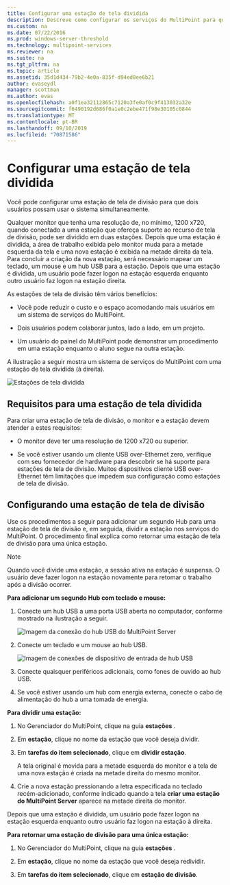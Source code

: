 ```yaml
---
title: Configurar uma estação de tela dividida
description: Descreve como configurar os serviços do MultiPoint para que dois usuários possam compartilhar um único sistema
ms.custom: na
ms.date: 07/22/2016
ms.prod: windows-server-threshold
ms.technology: multipoint-services
ms.reviewer: na
ms.suite: na
ms.tgt_pltfrm: na
ms.topic: article
ms.assetid: 35d1d434-79b2-4e0a-835f-d94ed8ee6b21
author: evaseydl
manager: scottman
ms.author: evas
ms.openlocfilehash: a0f1ea32112865c7120a3fe0af0c9f413032a32e
ms.sourcegitcommit: f6490192d686f0a1e0c2ebe471f98e30105c0844
ms.translationtype: MT
ms.contentlocale: pt-BR
ms.lasthandoff: 09/10/2019
ms.locfileid: "70871586"
---
```

# <a name="set-up-a-split-screen-station"></a>Configurar uma estação de tela dividida
Você pode configurar uma estação de tela de divisão para que dois usuários possam usar o sistema simultaneamente.

Qualquer monitor que tenha uma resolução de, no mínimo, 1200 x720, quando conectado a uma estação que ofereça suporte ao recurso de tela de divisão, pode ser dividido em duas estações. Depois que uma estação é dividida, a área de trabalho exibida pelo monitor muda para a metade esquerda da tela e uma nova estação é exibida na metade direita da tela. Para concluir a criação da nova estação, será necessário mapear um teclado, um mouse e um hub USB para a estação. Depois que uma estação é dividida, um usuário pode fazer logon na estação esquerda enquanto outro usuário faz logon na estação direita.  
  
As estações de tela de divisão têm vários benefícios:  
  
-   Você pode reduzir o custo e o espaço acomodando mais usuários em um sistema de serviços do MultiPoint.  
  
-   Dois usuários podem colaborar juntos, lado a lado, em um projeto.  
  
-   Um usuário do painel do MultiPoint pode demonstrar um procedimento em uma estação enquanto o aluno segue na outra estação.  
  
A ilustração a seguir mostra um sistema de serviços do MultiPoint com uma estação de tela dividida (à direita).  
  
![Estações de tela dividida](./media/WMS_diagram3.gif)  
   
## <a name="requirements-for-a-split-screen-station"></a>Requisitos para uma estação de tela dividida  
Para criar uma estação de tela de divisão, o monitor e a estação devem atender a estes requisitos:  
  
-   O monitor deve ter uma resolução de 1200 x720 ou superior.  
  
-   Se você estiver usando um cliente USB over-Ethernet zero, verifique com seu fornecedor de hardware para descobrir se há suporte para estações de tela de divisão. Muitos dispositivos cliente USB over-Ethernet têm limitações que impedem sua configuração como estações de tela de divisão.  
  
## <a name="setting-up-a-split-screen-station"></a>Configurando uma estação de tela de divisão  
Use os procedimentos a seguir para adicionar um segundo Hub para uma estação de tela de divisão e, em seguida, dividir a estação nos serviços do MultiPoint. O procedimento final explica como retornar uma estação de tela de divisão para uma única estação.  
  
> [!NOTE]  
> Quando você divide uma estação, a sessão ativa na estação é suspensa. O usuário deve fazer logon na estação novamente para retomar o trabalho após a divisão ocorrer.  
  
**Para adicionar um segundo Hub com teclado e mouse:**  
  
1.  Conecte um hub USB a uma porta USB aberta no computador, conforme mostrado na ilustração a seguir.  
  
    ![Imagem da conexão do hub USB do MultiPoint Server](./media/WMSUSBHubConnection.gif)  
  
2.  Conecte um teclado e um mouse ao hub USB.  
  
    ![Imagem de conexões de dispositivo de entrada de hub USB](./media/WMSUSBDeviceConnection.gif)  
  
3.  Conecte quaisquer periféricos adicionais, como fones de ouvido ao hub USB.  
  
4.  Se você estiver usando um hub com energia externa, conecte o cabo de alimentação do hub a uma tomada de energia.  
  
**Para dividir uma estação:**  
  
1.  No Gerenciador do MultiPoint, clique na guia **estações** .  
  
2.  Em **estação**, clique no nome da estação que você deseja dividir.  
  
3.  Em **tarefas do item selecionado**, clique em **dividir estação**.  
  
    A tela original é movida para a metade esquerda do monitor e a tela de uma nova estação é criada na metade direita do mesmo monitor.  
  
4.  Crie a nova estação pressionando a letra especificada no teclado recém-adicionado, conforme indicado quando a tela **criar uma estação do MultiPoint Server** aparece na metade direita do monitor.  
  
Depois que uma estação é dividida, um usuário pode fazer logon na estação esquerda enquanto outro usuário faz logon na estação à direita.  
  
**Para retornar uma estação de divisão para uma única estação:**  
  
1.  No Gerenciador do MultiPoint, clique na guia **estações** .  
  
2.  Em **estação**, clique no nome da estação que você deseja redividir.  
  
3.  Em **tarefas do item selecionado**, clique em **estação de divisão**.